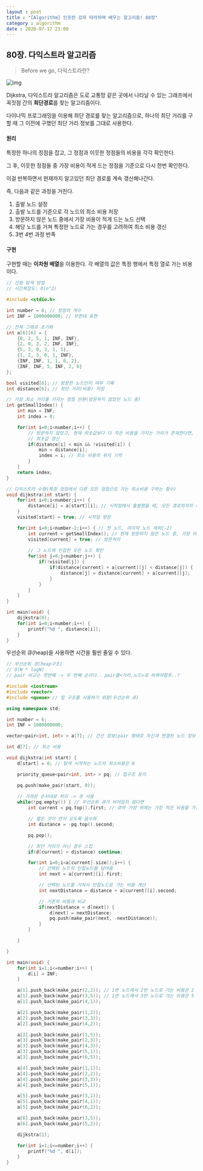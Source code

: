 ```yaml
---
layout : post
title : "[Algorithm] 인프런 강좌 따라하며 배우는 알고리즘! 80장"
category : algorithm
date : 2020-07-17 23:00
---
```


## 80장. 다익스트라 알고리즘

> Before we go, 다익스트라란?

![img](https://upload.wikimedia.org/wikipedia/commons/5/57/Dijkstra_Animation.gif)

Dijkstra, 다익스트라 알고리즘은 도로 교통망 같은 곳에서 나타날 수 있는 그래프에서 꼭짓점 간의 **최단경로**를 찾는 알고리즘이다.

다이나믹 프로그래밍을 이용해 최단 경로를 찾는 알고리즘으로, 하나의 최단 거리를 구할 때 그 이전에 구했던 최단 거리 정보를 그대로 사용한다.

#### 원리

특정한 하나의 정점을 잡고, 그 정점과 이웃한 정점들의 비용을 각각 확인한다.

그 후, 이웃한 정점들 중 가장 비용이 적게 드는 정점을 기준으로 다시 한번 확인한다.

이걸 반복하면서 현재까지 알고있던 최단 경로를 계속 갱신해나간다.

즉, 다음과 같은 과정을 거친다.

1. 출발 노드 설정
2. 출발 노드를 기준으로 각 노드의 최소 비용 저장
3. 방문하지 않은 노드 중에서 가장 비용이 적게 드는 노드 선택
4. 해당 노드를 거쳐 특정한 노드로 가는 경우를 고려하여 최소 비용 갱신
5. 3번 4번 과정 반족

#### 구현

구현할 때는 **이차원 배열**을 이용한다. 각 배열의 값은 특정 행에서 특정 열로 가는 비용이다.

```c++
// 선형 탐색 방법
// 시간복잡도: O(n^2)

#include <stdio.h>

int number = 6; // 정점의 개수
int INF = 1000000000; // 무한대 표현 

// 전체 그래프 초기화
int a[6][6] = {
    {0, 2, 5, 1, INF, INF},
    {2, 0, 3, 2, INF, INF},
    {5, 3, 0, 3, 1, 5},
    {1, 2, 3, 0, 1, INF},
    {INF, INF, 1, 1, 0, 2},
    {INF, INF, 5, INF, 2, 0}
};

bool visited[6]; // 방문한 노드인지 여부 기록 
int distance[6]; // 최단 거리(비용) 저장

// 가장 최소 거리를 가지는 정점 반환(방문하지 않았던 노드 중)
int getSmallIndex() { 
    int min = INF;
    int index = 0;

    for(int i=0;i<number;i++) {
        // 방문하지 않았고, 현재 최솟값보다 더 작은 비용을 가지는 거리가 존재한다면,
        // 최솟값 갱신
        if(distance[i] < min && !visited[i]) {
            min = distance[i];
            index = i; // 최소 비용의 위치 기억 
        }
    }
    return index;  
}

// 다익스트라 수행(특정 정점에서 다른 모든 정점으로 가는 최소비용 구하는 함수)
void dijkstra(int start) {
    for(int i=0;i<number;i++) {
        distance[i] = a[start][i]; // 시작점에서 출발했을 때, 모든 경로까지의 비용 담아줌 
    }
    visited[start] = true; // 시작점 방문

    for(int i=0;i<number-2;i++) { // 첫 노드, 마지막 노드 제외(-2)
        int current = getSmallIndex(); // 현재 방문하지 않은 노드 중, 가장 비용이 적게드는 인덱스를 가져오고,
        visited[current] = true; // 방문처리
        
        // 그 노드에 인접한 모든 노드 확인
        for(int j=0;j<number;j++) {
            if(!visited[j]) {
                if(distance[current] + a[current][j] < distance[j]) {
                    distance[j] = distance[current] + a[current][j];
                }
            }
        }
    }
}

int main(void) {
    dijkstra(0);
    for(int i=0;i<number;i++) {
        printf("%d ", distance[i]);
    } 
}
```

우선순위 큐(heap)을 사용하면 시간을 훨씬 줄일 수 있다.

```c++
// 우선순위 큐(heap구조)
// O(N * logN)
// pair 비교는 첫번째 -> 두 번째 순이다.. pair를<거리,노드>로 바꿔야할듯..?

#include <iostream>
#include <vector>
#include <queue> // 힙 구조를 사용하기 위함(우선순위 큐)

using namespace std;

int number = 6;
int INF = 1000000000;

vector<pair<int, int> > a[7]; // 간선 정보(pair 형태로 자신과 연결된 노드 정보 저장)

int d[7]; // 최소 비용

void dijkstra(int start) {
    d[start] = 0; // 탐색 시작하는 노드의 최소비용은 0

    priority_queue<pair<int, int> > pq; // 힙구조 유지

    pq.push(make_pair(start, 0));
    
    // 가까운 순서대로 처리 -> 큐 사용
    while(!pq.empty()) { // 우선순위 큐가 비어있지 않다면 
        int current = pq.top().first; // 큐의 가장 위에는 가장 적은 비용을 가진 node의 정보가 들어있다.

        // 짧은 것이 먼저 오도록 음수화
        int distance = -pq.top().second;

        pq.pop();

        // 최단 거리가 아닌 경우 스킵
        if(d[current] < distance) continue;

        for(int i=0;i<a[current].size();i++) {
            // 선택된 노드의 인접노드를 담아줌 
            int next = a[current][i].first;

            // 선택된 노드를 거쳐서 인접노드로 가는 비용 계산
            int nextDistance = distance + a[current][i].second;

            // 기존의 비용과 비교
            if(nextDistance < d[next]) {
                d[next] = nextDistance;
                pq.push(make_pair(next, -nextDistance));
            }
        }

    }

}

int main(void) {
    for(int i=1;i<=number;i++) {
        d[i] = INF;
    }

    a[1].push_back(make_pair(2,2)); // 1번 노드에서 2번 노드로 가는 비용은 2
    a[1].push_back(make_pair(3,5)); // 1번 노드에서 3번 노드로 가는 비용은 5
    a[1].push_back(make_pair(4,1));

    a[2].push_back(make_pair(1,2));
    a[2].push_back(make_pair(3,3));
    a[2].push_back(make_pair(4,2));

    a[3].push_back(make_pair(1,5));
    a[3].push_back(make_pair(2,3));
    a[3].push_back(make_pair(4,3));
    a[3].push_back(make_pair(5,1));
    a[3].push_back(make_pair(6,5));

    a[4].push_back(make_pair(1,1));
    a[4].push_back(make_pair(2,2));
    a[4].push_back(make_pair(3,3));
    a[4].push_back(make_pair(5,1));

    a[5].push_back(make_pair(3,1));
    a[5].push_back(make_pair(4,1)); 
    a[5].push_back(make_pair(6,2));

    a[6].push_back(make_pair(3,5));
    a[6].push_back(make_pair(5,2));

    dijkstra(1);

    for(int i=1;i<=number;i++) {
        printf("%d ", d[i]);
    }
}
```
